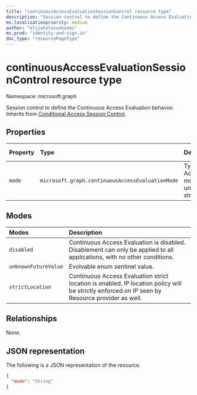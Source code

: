 ```yaml
---
title: "continuousAccessEvaluationSessionControl resource type"
description: "Session control to define the Continuous Access Evaluation behavior."
ms.localizationpriority: medium
author: "elijaholasunkanmi"
ms.prod: "identity-and-sign-in"
doc_type: "resourcePageType"
---
```


# continuousAccessEvaluationSessionControl resource type

Namespace: microsoft.graph

Session control to define the Continuous Access Evaluation behavior. Inherits from [Conditional Access Session Control](conditionalaccesssessioncontrol.md).

## Properties
| Property | Type                                             | Description                                                                   | Read-Only |
| :------- | :----------------------------------------------- | :---------------------------------------------------------------------------- | :-------: |
| `mode`   | `microsoft.graph.continuousAccessEvaluationMode` | Type of Continuous Access Evaluation mode (e.g. disabled, unknownFutureValue, strictLocation). |           |

## Modes

| Modes    | Description |
|:-------------|:------------|
| `disabled`   | Continuous Access Evaluation is disabled. Disablement can only be applied to all applications, with no other conditions.|
| `unknownFutureValue`| Evolvable enum sentinel value. |
| `strictLocation`    | Continuous Access Evaluation strict location is enabled. IP location policy will be strictly enforced on IP seen by Resource provider as well.|

## Relationships

None.

## JSON representation

The following is a JSON representation of the resource.

<!-- {
  "blockType": "resource",
  "optionalProperties": [

  ],
  "@odata.type": "microsoft.graph.persistentBrowserSessionControl",
  "baseType": "microsoft.graph.conditionalAccessSessionControl"
}-->

```json
{
  "mode": "String"
}
```

<!-- uuid: 16cd6b66-4b1a-43a1-adaf-3a886856ed98
2019-02-04 14:57:30 UTC -->
<!-- {
  "type": "#page.annotation",
  "description": "persistentBrowserSessionControl resource",
  "keywords": "",
  "section": "documentation",
  "tocPath": ""
}-->